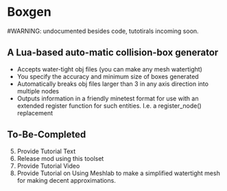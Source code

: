 # Boxgen

#WARNING: undocumented besides code, tutotirals incoming soon.

## A Lua-based auto-matic collision-box generator

* Accepts water-tight obj files (you can make any mesh watertight)
* You specify the accuracy and minimum size of boxes generated
* Automatically breaks obj files larger than 3 in any axis direction into multiple nodes
* Outputs information in a friendly minetest format for use with an extended register function for such entities. I.e. a register_node() replacement

## To-Be-Completed

5. Provide Tutorial Text
6. Release mod using this toolset 
7. Provide Tutorial Video
8. Provide Tutorial on Using Meshlab to make a simplified watertight mesh for making decent approximations. 
